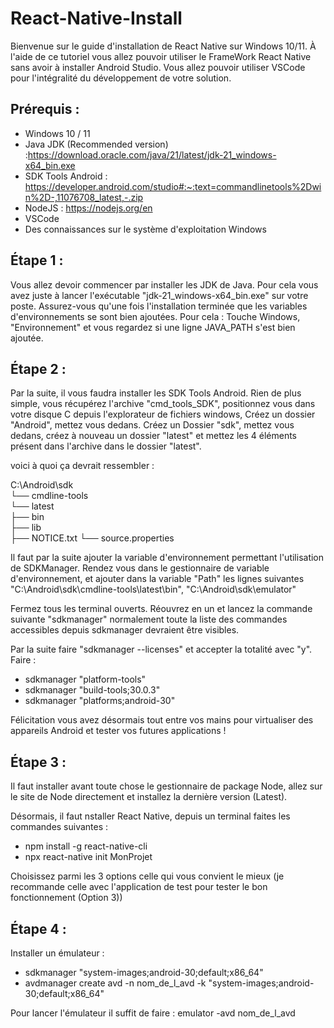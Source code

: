 # React-Native-Install
Bienvenue sur le guide d'installation de React Native sur Windows 10/11.
À l'aide de ce tutoriel vous allez pouvoir utiliser le FrameWork React Native sans avoir à installer Android Studio.
Vous allez pouvoir utiliser VSCode pour l'intégralité du développement de votre solution.

## Prérequis :
 - Windows 10 / 11
 - Java JDK (Recommended version) :https://download.oracle.com/java/21/latest/jdk-21_windows-x64_bin.exe
 - SDK Tools Android : https://developer.android.com/studio#:~:text=commandlinetools%2Dwin%2D-,11076708_latest,-.zip
 - NodeJS : https://nodejs.org/en
 - VSCode
 - Des connaissances sur le système d'exploitation Windows

## Étape 1 :

 Vous allez devoir commencer par installer les JDK de Java. Pour cela vous avez juste à lancer l'exécutable "jdk-21_windows-x64_bin.exe" sur votre poste.
 Assurez-vous qu'une fois l'installation terminée que les variables d'environnements se sont bien ajoutées. Pour cela : Touche Windows, "Environnement" et vous regardez si une ligne JAVA_PATH s'est bien ajoutée.

## Étape 2 :

 Par la suite, il vous faudra installer les SDK Tools Android.
 Rien de plus simple, vous récupérez l'archive "cmd_tools_SDK", positionnez vous dans votre disque C depuis l'explorateur de fichiers windows,
 Créez un dossier "Android", mettez vous dedans. Créez un Dossier "sdk", mettez vous dedans, créez à nouveau un dossier "latest" et mettez les 4 éléments présent dans l'archive dans le dossier "latest".

 voici à quoi ça devrait ressembler :

 C:\Android\sdk\
└── cmdline-tools\
    └── latest\
        ├── bin\
        ├── lib\
        ├── NOTICE.txt
        └── source.properties

 Il faut par la suite ajouter la variable d'environnement permettant l'utilisation de SDKManager.
 Rendez vous dans le gestionnaire de variable d'environnement, et ajouter dans la variable "Path" les lignes suivantes "C:\Android\sdk\cmdline-tools\latest\bin", "C:\Android\sdk\emulator"


Fermez tous les terminal ouverts. Réouvrez en un et lancez la commande suivante "sdkmanager" normalement toute la liste des commandes accessibles depuis sdkmanager devraient être visibles.

Par la suite faire "sdkmanager --licenses" et accepter la totalité avec "y".
Faire : 
- sdkmanager "platform-tools"
- sdkmanager "build-tools;30.0.3"
- sdkmanager "platforms;android-30"

Félicitation vous avez désormais tout entre vos mains pour virtualiser des appareils Android et tester vos futures applications !

## Étape 3 :

Il faut installer avant toute chose le gestionnaire de package Node, allez sur le site de Node directement et installez la dernière version (Latest).


Désormais, il faut nstaller React Native, depuis un terminal faites les commandes suivantes :

- npm install -g react-native-cli
- npx react-native init MonProjet

Choisissez parmi les 3 options celle qui vous convient le mieux (je recommande celle avec l'application de test pour tester le bon fonctionnement (Option 3))

## Étape 4 :

Installer un émulateur :
- sdkmanager "system-images;android-30;default;x86_64"
- avdmanager create avd -n nom_de_l_avd -k "system-images;android-30;default;x86_64"

Pour lancer l'émulateur il suffit de faire : emulator -avd nom_de_l_avd












